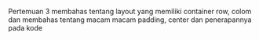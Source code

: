 Pertemuan 3 membahas tentang layout yang memiliki container row, colom dan membahas tentang macam macam padding, center dan penerapannya pada kode